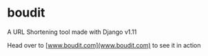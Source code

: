 # boudit
A URL Shortening tool made with Django v1.11

Head over to [www.boudit.com](www.boudit.com) to see it in action
